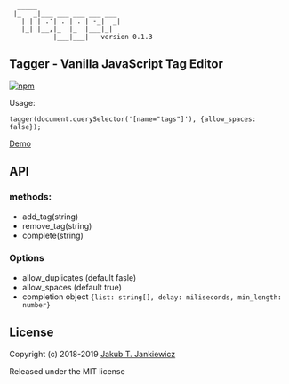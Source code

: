 ```
  _____
 |_   _|___ ___ ___ ___ ___
   | | | .'| . | . | -_|  _|
   |_| |__,|_  |_  |___|_|
           |___|___|   version 0.1.3
```
## Tagger - Vanilla JavaScript Tag Editor

[![npm](https://img.shields.io/badge/npm-0.1.3-blue.svg)](https://www.npmjs.com/package/@jcubic/tagger)

Usage:

```
tagger(document.querySelector('[name="tags"]'), {allow_spaces: false});
```

[Demo](https://codepen.io/jcubic/pen/YbYpqO)

## API

### methods:

* add_tag(string)
* remove_tag(string)
* complete(string)

### Options
* allow_duplicates (default fasle)
* allow_spaces (default true)
* completion object `{list: string[], delay: miliseconds, min_length: number}`

## License

Copyright (c) 2018-2019 [Jakub T. Jankiewicz](https://jcubic.pl/me)

Released under the MIT license
